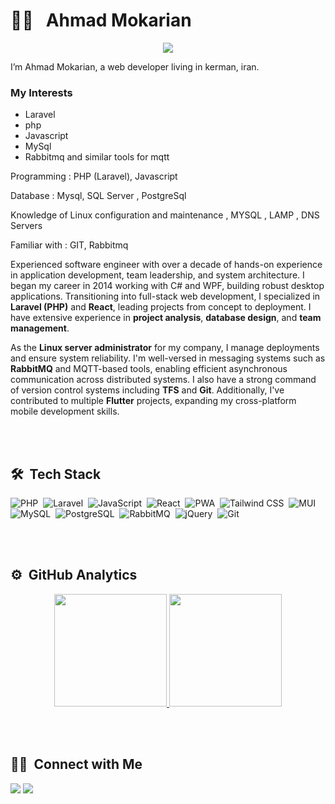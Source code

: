 

# 👩‍💻 &nbsp; Ahmad Mokarian

<p align="center">
  <a href="https://skillicons.dev">
    <img src="https://skillicons.dev/icons?i=php,laravel,js,react,tailwind,bootstrap,c,mui,mysql,postgresql,rabbitmq,jquery,git" />
  </a>
</p>

I’m Ahmad Mokarian, a web developer living in kerman, iran.

### My Interests

-   Laravel
-   php
-   Javascript
-   MySql
-   Rabbitmq and similar tools for mqtt

Programming : PHP (Laravel), Javascript

Database : Mysql, SQL Server , PostgreSql

Knowledge of Linux configuration and maintenance , MYSQL , LAMP , DNS Servers

Familiar with : GIT, Rabbitmq

Experienced software engineer with over a decade of hands-on experience in application development, team leadership, and system architecture. I began my career in 2014 working with C# and WPF, building robust desktop applications. Transitioning into full-stack web development, I specialized in  **Laravel (PHP)**  and  **React**, leading projects from concept to deployment. I have extensive experience in  **project analysis**,  **database design**, and  **team management**.

As the  **Linux server administrator**  for my company, I manage deployments and ensure system reliability. I'm well-versed in messaging systems such as  **RabbitMQ**  and MQTT-based tools, enabling efficient asynchronous communication across distributed systems. I also have a strong command of version control systems including  **TFS**  and  **Git**. Additionally, I've contributed to multiple  **Flutter**  projects, expanding my cross-platform mobile development skills.

<br/>
<br/>

## 🛠 &nbsp;Tech Stack

![PHP](https://img.shields.io/badge/-PHP-05122A?style=for-the-badge&logo=php)&nbsp;
![Laravel](https://img.shields.io/badge/-Laravel-05122A?style=for-the-badge&logo=laravel)&nbsp;
![JavaScript](https://img.shields.io/badge/-JavaScript-05122A?style=for-the-badge&logo=javascript)&nbsp;
![React](https://img.shields.io/badge/-React-05122A?style=for-the-badge&logo=react)&nbsp;
![PWA](https://img.shields.io/badge/-PWA-05122A?style=for-the-badge&logo=pwa&logoColor=C21325)&nbsp;
![Tailwind CSS](https://img.shields.io/badge/-TailwindCSS-05122A?style=for-the-badge&logo=tailwindCSS&logoColor=06B6D4)&nbsp;
![MUI](https://img.shields.io/badge/-MUI-05122A?style=for-the-badge&logo=mui&logoColor=007FFF)&nbsp;
![MySQL](https://img.shields.io/badge/-MySQL-05122A?style=for-the-badge&logo=mysql&logoColor=007FFF)&nbsp;
![PostgreSQL](https://img.shields.io/badge/-PostgreSQL-05122A?style=for-the-badge&logo=postgresql&logoColor=007FFF)&nbsp;
![RabbitMQ](https://img.shields.io/badge/-RabbitMQ-05122A?style=for-the-badge&logo=rabbitmq&logoColor=FF4154)&nbsp;
![jQuery](https://img.shields.io/badge/-jQuery-05122A?style=for-the-badge&logo=jQuery)&nbsp;
![Git](https://img.shields.io/badge/-Git-05122A?style=for-the-badge&logo=git)&nbsp;

<br/>
<br/>

## ⚙️ &nbsp;GitHub Analytics

<p align="center">
<a href="https://github.com/mokarian91">
  <img height="180em" src="https://github-readme-stats-eight-theta.vercel.app/api?username=mokarian91&show_icons=true&theme=algolia&include_all_commits=true&count_private=true"/>
  <img height="180em" src="https://github-readme-stats-eight-theta.vercel.app/api/top-langs/?username=mokarian91&layout=compact&langs_count=8&theme=algolia"/>
</a>
</p>

<br/>
<br/>

## 🤝🏻 &nbsp;Connect with Me

<p align="left">
<a href="https://www.linkedin.com/in/ahmad-mokarian-06b51270"><img src="https://img.shields.io/badge/-LinkedIn-0077B5?style=flat&logo=Linkedin&logoColor=white"/></a>
<a href="mailto:mokarian91@gmail.com"><img src="https://img.shields.io/badge/-Gmail-D14836?style=flat&logo=Gmail&logoColor=white"/></a>
</p>
